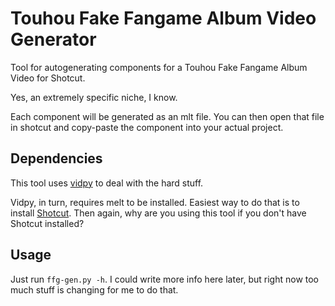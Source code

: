 # Touhou Fake Fangame Album Video Generator

Tool for autogenerating components for a Touhou Fake Fangame Album Video for Shotcut.

Yes, an extremely specific niche, I know.

Each component will be generated as an mlt file. 
You can then open that file in shotcut and copy-paste the component into your actual project.

## Dependencies
This tool uses [vidpy](https://github.com/antiboredom/vidpy) to deal with the hard stuff.

Vidpy, in turn, requires melt to be installed. Easiest way to do that is to install [Shotcut](https://www.shotcut.org). 
Then again, why are you using this tool if you don't have Shotcut installed?

## Usage
Just run `ffg-gen.py -h`. 
I could write more info here later, but right now too much stuff is changing for me to do that.
